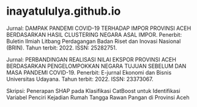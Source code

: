 # inayatululya.github.io
Jurnal: DAMPAK PANDEMI COVID-19 TERHADAP IMPOR PROVINSI ACEH BERDASARKAN HASIL CLUSTERING NEGARA ASAL IMPOR. Penerbit: Buletin Ilmiah Litbang Perdagangan Badan Riset dan Inovasi Nasional (BRIN). Tahun terbit: 2022. ISSN: 25282751.

Jurnal: PERBANDINGAN REALISASI NILAI EKSPOR PROVINSI ACEH BERDASARKAN PENGELOMPOKKAN NEGARA TUJUAN SEBELUM DAN MASA PANDEMI COVID-19. Penerbit: E-jurnal Ekonomi dan Bisnis Universitas Udayana. Tahun terbit: 2022. ISSN: 23373067.

Skripsi: Penerapan SHAP pada Klasifikasi CatBoost untuk Identifikasi Variabel Penciri Kejadian Rumah Tangga Rawan Pangan di Provinsi Aceh
